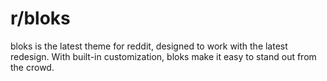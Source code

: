 # r/bloks
bloks is the latest theme for reddit, designed to work with the latest redesign. With built-in customization, bloks make it easy to stand out from the crowd.
